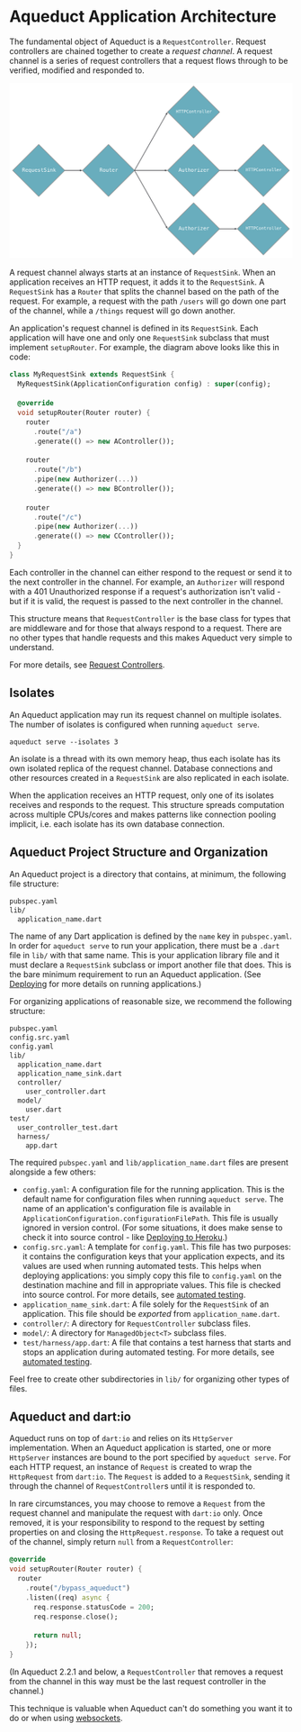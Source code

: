# Aqueduct Application Architecture

The fundamental object of Aqueduct is a `RequestController`. Request controllers are chained together to create a *request channel*. A request channel is a series of request controllers that a request flows through to be verified, modified and responded to.

![Structure](../img/structure.png)

A request channel always starts at an instance of `RequestSink`. When an application receives an HTTP request, it adds it to the `RequestSink`. A `RequestSink` has a `Router` that splits the channel based on the path of the request. For example, a request with the path `/users` will go down one part of the channel, while a `/things` request will go down another.

An application's request channel is defined in its `RequestSink`. Each application will have one and only one `RequestSink` subclass that must implement `setupRouter`. For example, the diagram above looks like this in code:

```dart
class MyRequestSink extends RequestSink {
  MyRequestSink(ApplicationConfiguration config) : super(config);

  @override
  void setupRouter(Router router) {
    router
      .route("/a")
      .generate(() => new AController());

    router
      .route("/b")
      .pipe(new Authorizer(...))
      .generate(() => new BController());

    router
      .route("/c")
      .pipe(new Authorizer(...))
      .generate(() => new CController());      
  }
}
```

Each controller in the channel can either respond to the request or send it to the next controller in the channel. For example, an `Authorizer` will respond with a 401 Unauthorized response if a request's authorization isn't valid - but if it is valid, the request is passed to the next controller in the channel.

This structure means that `RequestController` is the base class for types that are middleware and for those that always respond to a request. There are no other types that handle requests and this makes Aqueduct very simple to understand.

For more details, see [Request Controllers](request_controller.md).

## Isolates

An Aqueduct application may run its request channel on multiple isolates. The number of isolates is configured when running `aqueduct serve`.

```
aqueduct serve --isolates 3
```

An isolate is a thread with its own memory heap, thus each isolate has its own isolated replica of the request channel. Database connections and other resources created in a `RequestSink` are also replicated in each isolate.

When the application receives an HTTP request, only one of its isolates receives and responds to the request. This structure spreads computation across multiple CPUs/cores and makes patterns like connection pooling implicit, i.e. each isolate has its own database connection.

## Aqueduct Project Structure and Organization

An Aqueduct project is a directory that contains, at minimum, the following file structure:

```
pubspec.yaml
lib/
  application_name.dart
```

The name of any Dart application is defined by the `name` key in `pubspec.yaml`. In order for `aqueduct serve` to run your application, there must be a `.dart` file in `lib/` with that same name. This is your application library file and it must declare a `RequestSink` subclass or import another file that does. This is the bare minimum requirement to run an Aqueduct application. (See [Deploying](../deploy/overview.md) for more details on running applications.)

For organizing applications of reasonable size, we recommend the following structure:

```
pubspec.yaml
config.src.yaml
config.yaml
lib/
  application_name.dart
  application_name_sink.dart  
  controller/
    user_controller.dart
  model/
    user.dart
test/
  user_controller_test.dart
  harness/
    app.dart
```

The required `pubspec.yaml` and `lib/application_name.dart` files are present alongside a few others:

- `config.yaml`: A configuration file for the running application. This is the default name for configuration files when running `aqueduct serve`. The name of an application's configuration file is available in `ApplicationConfiguration.configurationFilePath`. This file is usually ignored in version control. (For some situations, it does make sense to check it into source control - like [Deploying to Heroku](../deploy/deploy_heroku.md).)
- `config.src.yaml`: A template for `config.yaml`. This file has two purposes: it contains the configuration keys that your application expects, and its values are used when running automated tests. This helps when deploying applications: you simply copy this file to `config.yaml` on the destination machine and fill in appropriate values. This file is checked into source control. For more details, see [automated testing](../testing/overview).
- `application_name_sink.dart`: A file solely for the `RequestSink` of an application. This file should be *exported* from `application_name.dart`.
- `controller/`: A directory for `RequestController` subclass files.
- `model/`: A directory for `ManagedObject<T>` subclass files.
- `test/harness/app.dart`: A file that contains a test harness that starts and stops an application during automated testing. For more details, see [automated testing](../testing/overview).

Feel free to create other subdirectories in `lib/` for organizing other types of files.


## Aqueduct and dart:io

Aqueduct runs on top of `dart:io` and relies on its `HttpServer` implementation. When an Aqueduct application is started, one or more `HttpServer` instances are bound to the port specified by `aqueduct serve`. For each HTTP request, an instance of `Request` is created to wrap the `HttpRequest` from `dart:io`. The `Request` is added to a `RequestSink`, sending it through the channel of `RequestController`s until it is responded to.

In rare circumstances, you may choose to remove a `Request` from the request channel and manipulate the request with `dart:io` only. Once removed, it is your responsibility to respond to the request by setting properties on and closing the `HttpRequest.response`. To take a request out of the channel, simply return `null` from a `RequestController`:

```dart
@override
void setupRouter(Router router) {
  router
    .route("/bypass_aqueduct")
    .listen((req) async {
      req.response.statusCode = 200;
      req.response.close();

      return null;
    });
}
```

(In Aqueduct 2.2.1 and below, a `RequestController` that removes a request from the channel in this way must be the last request controller in the channel.)

This technique is valuable when Aqueduct can't do something you want it to do or when using [websockets](websockets.md).

